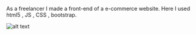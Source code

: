 As a freelancer I made a front-end of a e-commerce website.
Here I used html5 , JS , CSS , bootstrap. 

![alt text](https://github.com/atanu20/front-end-design-ecommerce/blob/master/plant-ecom.jpeg)
